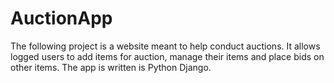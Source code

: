 # AuctionApp
The following project is a website meant to help conduct auctions. It allows logged users to add items for auction, manage their items and place bids on other items.
The app is written is Python Django.
